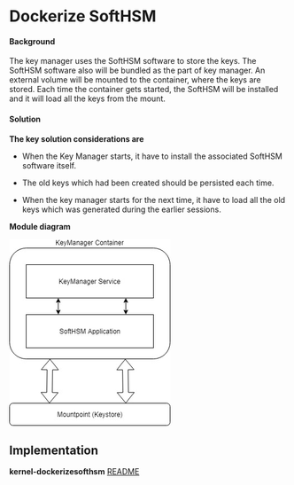 ﻿# Dockerize SoftHSM

#### Background

The key manager uses the SoftHSM software to store the keys. The SoftHSM software also will be bundled as the part of key manager. An external volume will be mounted to the container, where the keys are stored. Each time the container gets started, the SoftHSM will be installed and it will load all the keys from the mount. 

#### Solution



**The key solution considerations are**


- When the Key Manager starts, it have to install the associated SoftHSM software itself. 

- The old keys which had been created should be persisted each time. 

- When the key manager starts for the next time, it have to load all the old keys which was generated during the earlier sessions. 


**Module diagram**



![Module Diagram](_images/kernel-dockerizesofthsm.jpg)



## Implementation


**kernel-dockerizesofthsm** [README](../../kernel/kernel-dockerizesofthsm/README.md)
